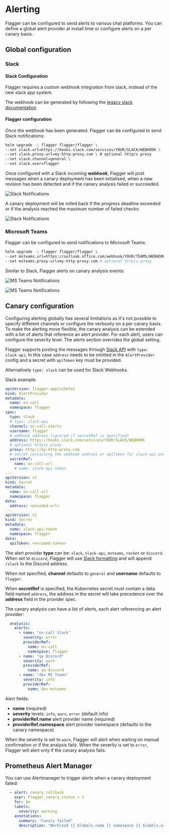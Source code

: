 # Alerting

Flagger can be configured to send alerts to various chat platforms.
You can define a global alert provider at install time or configure alerts on a per canary basis.

## Global configuration

### Slack

#### Slack Configuration

Flagger requires a custom webhook integration from slack, instead of the new slack app system.

The webhook can be generated by following the [legacy slack documentation](https://api.slack.com/legacy/custom-integrations/messaging/webhooks)

#### Flagger configuration

Once the webhook has been generated. Flagger can be configured to send Slack notifications:

```bash
helm upgrade -i flagger flagger/flagger \
--set slack.url=https://hooks.slack.com/services/YOUR/SLACK/WEBHOOK \
--set slack.proxy-url=my-http-proxy.com \ # optional http/s proxy
--set slack.channel=general \
--set slack.user=flagger
```

Once configured with a Slack incoming **webhook**,
Flagger will post messages when a canary deployment has been initialised,
when a new revision has been detected and if the canary analysis failed or succeeded.

![Slack Notifications](https://raw.githubusercontent.com/fluxcd/flagger/main/docs/screens/slack-canary-notifications.png)

A canary deployment will be rolled back if the progress deadline exceeded
or if the analysis reached the maximum number of failed checks:

![Slack Notifications](https://raw.githubusercontent.com/fluxcd/flagger/main/docs/screens/slack-canary-failed.png)

### Microsoft Teams

Flagger can be configured to send notifications to Microsoft Teams:

```bash
helm upgrade -i flagger flagger/flagger \
--set msteams.url=https://outlook.office.com/webhook/YOUR/TEAMS/WEBHOOK \
--set msteams.proxy-url=my-http-proxy.com # optional http/s proxy
```

Similar to Slack, Flagger alerts on canary analysis events:

![MS Teams Notifications](https://raw.githubusercontent.com/fluxcd/flagger/main/docs/screens/flagger-ms-teams-notifications.png)

![MS Teams Notifications](https://raw.githubusercontent.com/fluxcd/flagger/main/docs/screens/flagger-ms-teams-failed.png)

## Canary configuration

Configuring alerting globally has several limitations as it's not possible to specify different channels
or configure the verbosity on a per canary basis. To make the alerting move flexible,
the canary analysis can be extended with a list of alerts that reference an alert provider.
For each alert, users can configure the severity level. The alerts section overrides the global setting.

Flagger supports posting the messages through [Slack API](https://api.slack.com/methods/chat.postMessage) with `type: slack-api`; In this case `address` needs to be omitted in the `AlertProvider` config and a secret with `apiToken` key must be provided.

Alternatively `type: slack` can be used for Slack Webhooks.

Slack example:

```yaml
apiVersion: flagger.app/v1beta1
kind: AlertProvider
metadata:
  name: on-call
  namespace: flagger
spec:
  type: slack
  # type: slack-api
  channel: on-call-alerts
  username: flagger
  # webhook address (ignored if secretRef is specified)
  address: https://hooks.slack.com/services/YOUR/SLACK/WEBHOOK
  # optional http/s proxy
  proxy: http://my-http-proxy.com
  # secret containing the webhook address or apiToken for slack-api provider (optional)
  secretRef:
    name: on-call-url
    # name: slack-api-token
---
apiVersion: v1
kind: Secret
metadata:
  name: on-call-url
  namespace: flagger
data:
  address: <encoded-url>
---
apiVersion: v1
kind: Secret
metadata:
  name: slack-api-token
  namespace: flagger
data:
  apiToken: <encoded-token>
```

The alert provider **type** can be: `slack`, `slack-api`, `msteams`, `rocket` or `discord`. When set to `discord`,
Flagger will use [Slack formatting](https://birdie0.github.io/discord-webhooks-guide/other/slack_formatting.html)
and will append `/slack` to the Discord address.

When not specified, **channel** defaults to `general` and **username** defaults to `flagger`.

When **secretRef** is specified, the Kubernetes secret must contain a data field named `address`,
the address in the secret will take precedence over the **address** field in the provider spec.

The canary analysis can have a list of alerts, each alert referencing an alert provider:

```yaml
  analysis:
    alerts:
      - name: "on-call Slack"
        severity: error
        providerRef:
          name: on-call
          namespace: flagger
      - name: "qa Discord"
        severity: warn
        providerRef:
          name: qa-discord
      - name: "dev MS Teams"
        severity: info
        providerRef:
          name: dev-msteams
```

Alert fields:

* **name** \(required\)
* **severity** levels: `info`, `warn`, `error` (default info)
* **providerRef.name** alert provider name (required)
* **providerRef.namespace** alert provider namespace (defaults to the canary namespace)

When the severity is set to `warn`, Flagger will alert when waiting on manual confirmation or if the analysis fails.
When the severity is set to `error`, Flagger will alert only if the canary analysis fails.

## Prometheus Alert Manager

You can use Alertmanager to trigger alerts when a canary deployment failed:

```yaml
  - alert: canary_rollback
    expr: flagger_canary_status > 1
    for: 1m
    labels:
      severity: warning
    annotations:
      summary: "Canary failed"
      description: "Workload {{ $labels.name }} namespace {{ $labels.namespace }}"
```
